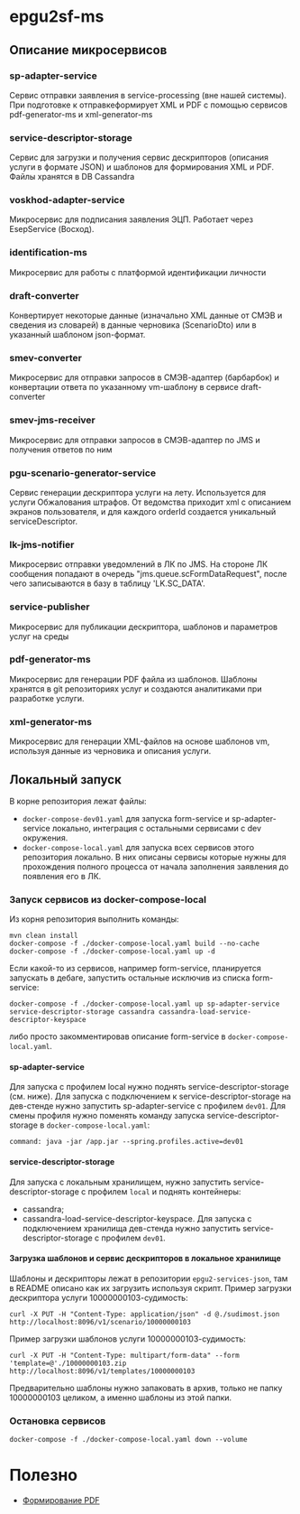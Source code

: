 # epgu2sf-ms

## Описание микросервисов

### sp-adapter-service
Сервис отправки заявления в service-processing (вне нашей системы).
При подготовке к отправкеформирует XML и PDF с помощью сервисов pdf-generator-ms и xml-generator-ms

### service-descriptor-storage
Сервис для загрузки и получения сервис дескрипторов (описания услуги в формате JSON) и шаблонов для формирования XML и PDF.
Файлы хранятся в DB Cassandra

### voskhod-adapter-service
Микросервис для подписания заявления ЭЦП. Работает через EsepService (Восход).

### identification-ms
Микросервис для работы с платформой идентификации личности

### draft-converter
Конвертирует некоторые данные (изначально XML данные от СМЭВ и сведения из словарей) в данные
черновика (ScenarioDto) или в указанный шаблоном json-формат.

### smev-converter
Микросервис для отправки запросов в СМЭВ-адаптер (барбарбок) и конвертации ответа по указанному vm-шаблону в сервисе draft-converter

### smev-jms-receiver
Микросервис для отправки запросов в СМЭВ-адаптер по JMS и получения ответов по ним

### pgu-scenario-generator-service
Сервис генерации дескриптора услуги на лету. Используется для услуги Обжалования штрафов.
От ведомства приходит xml с описанием экранов пользователя, и для каждого orderId создается уникальный serviceDescriptor.

### lk-jms-notifier
Микросервис отправки уведомлений в ЛК по JMS. На стороне ЛК сообщения попадают в очередь "jms.queue.scFormDataRequest", после чего записываются в базу в таблицу 'LK.SC_DATA'.

### service-publisher
Микросервис для публикации дескриптора, шаблонов и параметров услуг на среды

### pdf-generator-ms
Микросервис для генерации PDF файла из шаблонов. Шаблоны хранятся в git репозиториях услуг и создаются аналитиками при разработке услуги.

### xml-generator-ms
Микросервис для генерации XML-файлов на основе шаблонов vm, используя данные из черновика и описания услуги.

## Локальный запуск
В корне репозитория лежaт файлы:
- `docker-compose-dev01.yaml` для запуска form-service и sp-adapter-service локально, интеграция с остальными сервисами с dev окружения.
- `docker-compose-local.yaml` для запуска всех сервисов этого репозитория локально.
  В них описаны сервисы которые нужны для прохождения полного процесса от начала заполнения заявления до появления его в ЛК.

### Запуск сервисов из docker-compose-local
Из корня репозитория выполнить команды:
```
mvn clean install
docker-compose -f ./docker-compose-local.yaml build --no-cache
docker-compose -f ./docker-compose-local.yaml up -d
```
Если какой-то из сервисов, например form-service, планируется запускать в дебаге, запустить остальные исключив из списка form-service:
```
docker-compose -f ./docker-compose-local.yaml up sp-adapter-service service-descriptor-storage cassandra cassandra-load-service-descriptor-keyspace
```
либо просто закомментировав описание form-service в `docker-compose-local.yaml`.

#### sp-adapter-service
Для запуска с профилем local нужно поднять service-descriptor-storage (см. ниже).
Для запуска с подключением к service-descriptor-storage на дев-стенде нужно запустить sp-adapter-service с профилем `dev01`.
Для смены профиля нужно поменять команду запуска service-descriptor-storage в `docker-compose-local.yaml`:
```
command: java -jar /app.jar --spring.profiles.active=dev01
```

#### service-descriptor-storage
Для запуска с локальным хранилищем, нужно запустить service-descriptor-storage с профилем `local` и поднять контейнеры:
- cassandra;
- cassandra-load-service-descriptor-keyspace.
  Для запуска с подключением хранилища дев-стенда нужно запустить service-descriptor-storage с профилем `dev01`.

#### Загрузка шаблонов и сервис дескрипторов в локальное хранилище
Шаблоны и дескрипторы лежат в репозитории `epgu2-services-json`, там в README описано как их загрузить используя скрипт.
Пример загрузки дескриптора услуги 10000000103-судимость:
```
curl -X PUT -H "Content-Type: application/json" -d @./sudimost.json http://localhost:8096/v1/scenario/10000000103
```
Пример загрузки шаблонов услуги 10000000103-судимость:
```
curl -X PUT -H "Content-Type: multipart/form-data" --form 'template=@'./10000000103.zip http://localhost:8096/v1/templates/10000000103
```
Предварительно шаблоны нужно запаковать в архив, только не папку 10000000103 целиком, а именно шаблоны из этой папки.

### Остановка сервисов
```
docker-compose -f ./docker-compose-local.yaml down --volume
```

# Полезно
* [Формирование PDF](docs/service_pdf.md)